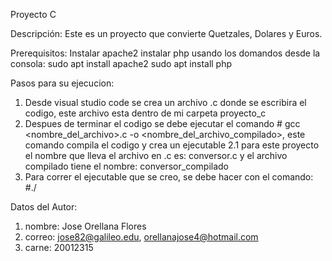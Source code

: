 Proyecto C

Descripción:
Este es un proyecto que convierte Quetzales, Dolares y Euros.

Prerequisitos:
Instalar apache2
instalar php
usando los domandos desde la consola:
sudo apt install apache2
sudo apt install php

Pasos para su ejecucion:
1. Desde visual studio code se crea un archivo .c donde se escribira el codigo, este archivo esta dentro de mi carpeta proyecto_c
2. Despues de terminar el codigo se debe ejecutar el comando # gcc <nombre_del_archivo>.c -o <nombre_del_archivo_compilado>, este comando compila el codigo y crea un ejecutable
  2.1 para este proyecto el nombre que lleva el archivo en .c es: conversor.c   y el archivo compilado tiene el nombre: conversor_compilado  
3. Para correr el ejecutable que se creo, se debe hacer con el comando: #./


Datos del Autor:
1. nombre: Jose Orellana Flores
2. correo: jose82@galileo.edu, orellanajose4@hotmail.com
3. carne: 20012315
